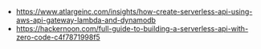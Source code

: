 - https://www.atlargeinc.com/insights/how-create-serverless-api-using-aws-api-gateway-lambda-and-dynamodb
- https://hackernoon.com/full-guide-to-building-a-serverless-api-with-zero-code-c4f7871998f5
